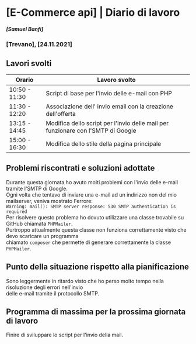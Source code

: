 # [E-Commerce api] | Diario di lavoro
##### [Samuel Banfi]
### [Trevano], [24.11.2021]

## Lavori svolti


| Orario | Lavoro svolto |
| ------ | ------------- |
| 10:50 - 11:30 | Script di base per l'invio delle e-mail con PHP |
| 11:30 - 12:20 | Associazione dell' invio email con la creazione dell'offerta |
| 13:15 - 14:45 | Modifica dello script per l'invio delle mail per funzionare con l'SMTP di Google |
| 15:00 - 16:30 | Modifica dello stile della pagina principale |

##  Problemi riscontrati e soluzioni adottate

Durante questa giornata ho avuto molti problemi con l'invio delle e-mail tramite l'SMTP di Google.<br>
Ogni volta che tentavo di inviare una e-mail ad un indirizzo non del mio mailserver, veniva mostrato l'errore:<br>
`Warning: mail(): SMTP server response: 530 SMTP authentication is required`<br>
Per risolvere questo problema ho dovuto utilizzare una classe trovabile su GitHub chiamata `PHPMailer`.<br>
Purtroppo attualmente questa classe non funziona correttamente visto che devo scaricare un programma<br>
chiamato `composer` che permette di generare correttamente la classe `PHPMailer`. 
    
##  Punto della situazione rispetto alla pianificazione

Sono leggermente in ritardo visto che ho perso molto tempo nella risoluzione degli errori nell'invio <br>
delle e-mail tramite il protocollo SMTP.

## Programma di massima per la prossima giornata di lavoro

Finire di sviluppare lo script per l'invio della mail.